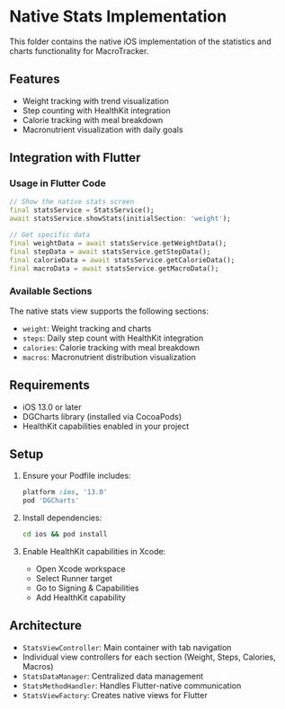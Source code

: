 # Native Stats Implementation

This folder contains the native iOS implementation of the statistics and charts functionality for MacroTracker.

## Features

- Weight tracking with trend visualization
- Step counting with HealthKit integration
- Calorie tracking with meal breakdown
- Macronutrient visualization with daily goals

## Integration with Flutter

### Usage in Flutter Code

```dart
// Show the native stats screen
final statsService = StatsService();
await statsService.showStats(initialSection: 'weight');

// Get specific data
final weightData = await statsService.getWeightData();
final stepData = await statsService.getStepData();
final calorieData = await statsService.getCalorieData();
final macroData = await statsService.getMacroData();
```

### Available Sections

The native stats view supports the following sections:
- `weight`: Weight tracking and charts
- `steps`: Daily step count with HealthKit integration
- `calories`: Calorie tracking with meal breakdown
- `macros`: Macronutrient distribution visualization

## Requirements

- iOS 13.0 or later
- DGCharts library (installed via CocoaPods)
- HealthKit capabilities enabled in your project

## Setup

1. Ensure your Podfile includes:
   ```ruby
   platform :ios, '13.0'
   pod 'DGCharts'
   ```

2. Install dependencies:
   ```bash
   cd ios && pod install
   ```

3. Enable HealthKit capabilities in Xcode:
   - Open Xcode workspace
   - Select Runner target
   - Go to Signing & Capabilities
   - Add HealthKit capability

## Architecture

- `StatsViewController`: Main container with tab navigation
- Individual view controllers for each section (Weight, Steps, Calories, Macros)
- `StatsDataManager`: Centralized data management
- `StatsMethodHandler`: Handles Flutter-native communication
- `StatsViewFactory`: Creates native views for Flutter